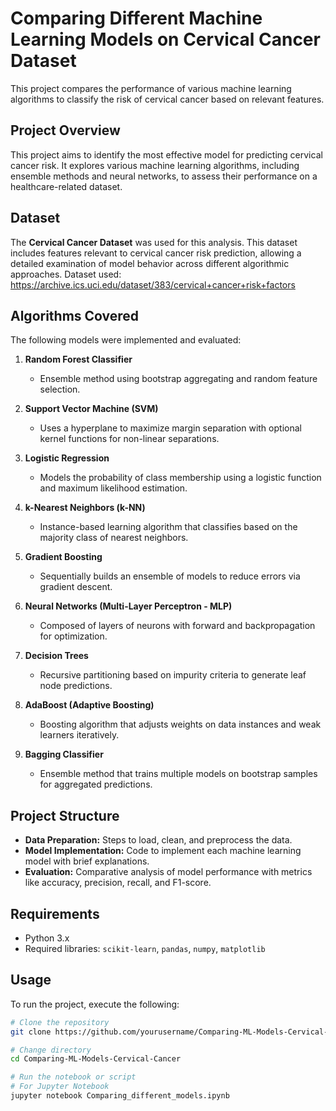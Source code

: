 # Comparing Different Machine Learning Models on Cervical Cancer Dataset

This project compares the performance of various machine learning algorithms to classify the risk of cervical cancer based on relevant features.

## Project Overview

This project aims to identify the most effective model for predicting cervical cancer risk. It explores various machine learning algorithms, including ensemble methods and neural networks, to assess their performance on a healthcare-related dataset.

## Dataset

The **Cervical Cancer Dataset** was used for this analysis. This dataset includes features relevant to cervical cancer risk prediction, allowing a detailed examination of model behavior across different algorithmic approaches.
Dataset used: https://archive.ics.uci.edu/dataset/383/cervical+cancer+risk+factors

## Algorithms Covered

The following models were implemented and evaluated:

1. **Random Forest Classifier**  
   - Ensemble method using bootstrap aggregating and random feature selection.
   
2. **Support Vector Machine (SVM)**  
   - Uses a hyperplane to maximize margin separation with optional kernel functions for non-linear separations.
   
3. **Logistic Regression**  
   - Models the probability of class membership using a logistic function and maximum likelihood estimation.
   
4. **k-Nearest Neighbors (k-NN)**  
   - Instance-based learning algorithm that classifies based on the majority class of nearest neighbors.
   
5. **Gradient Boosting**  
   - Sequentially builds an ensemble of models to reduce errors via gradient descent.
   
6. **Neural Networks (Multi-Layer Perceptron - MLP)**  
   - Composed of layers of neurons with forward and backpropagation for optimization.
   
7. **Decision Trees**  
   - Recursive partitioning based on impurity criteria to generate leaf node predictions.
   
8. **AdaBoost (Adaptive Boosting)**  
   - Boosting algorithm that adjusts weights on data instances and weak learners iteratively.
   
9. **Bagging Classifier**  
   - Ensemble method that trains multiple models on bootstrap samples for aggregated predictions.

## Project Structure

- **Data Preparation:** Steps to load, clean, and preprocess the data.
- **Model Implementation:** Code to implement each machine learning model with brief explanations.
- **Evaluation:** Comparative analysis of model performance with metrics like accuracy, precision, recall, and F1-score.

## Requirements

- Python 3.x
- Required libraries: `scikit-learn`, `pandas`, `numpy`, `matplotlib`

## Usage

To run the project, execute the following:

```bash
# Clone the repository
git clone https://github.com/yourusername/Comparing-ML-Models-Cervical-Cancer.git

# Change directory
cd Comparing-ML-Models-Cervical-Cancer

# Run the notebook or script
# For Jupyter Notebook
jupyter notebook Comparing_different_models.ipynb
```
